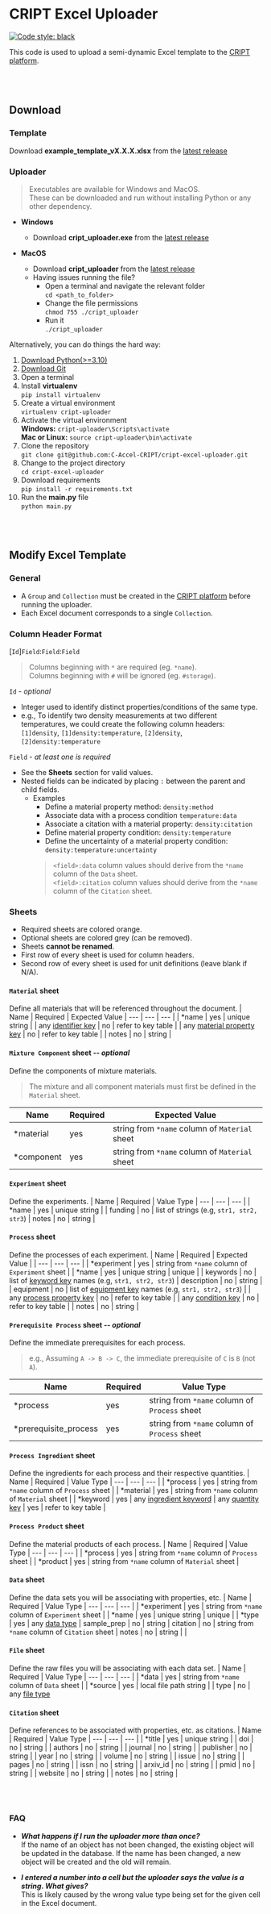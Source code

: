 # CRIPT Excel Uploader
[![Code style: black](https://img.shields.io/badge/code%20style-black-000000.svg)](https://github.com/psf/black)  

This code is used to upload a semi-dynamic Excel template to the [CRIPT platform](https://www.criptapp.org/).

<br><br>

## Download

### Template
Download **example_template_vX.X.X.xlsx** from the [latest release](https://github.com/C-Accel-CRIPT/cript-excel-uploader/releases)

### Uploader
> Executables are available for Windows and MacOS.  
> These can be downloaded and run without installing Python or any other dependency.

- **Windows**
    - Download **cript_uploader.exe** from the [latest release](https://github.com/C-Accel-CRIPT/cript-excel-uploader/releases)

- **MacOS** 
    - Download **cript_uploader** from the [latest release](https://github.com/C-Accel-CRIPT/cript-excel-uploader/releases)
    - Having issues running the file?
        - Open a terminal and navigate the relevant folder  
        `cd <path_to_folder>`
        - Change the file permissions  
        `chmod 755 ./cript_uploader`
        - Run it  
        `./cript_uploader`

Alternatively, you can do things the hard way:

1. [Download Python(>=3.10)](https://www.python.org/)
2. [Download Git](https://git-scm.com/downloads)
3. Open a terminal
4. Install **virtualenv**  
`pip install virtualenv`
5. Create a virtual environment  
`virtualenv cript-uploader`
6. Activate the virtual environment  
**Windows:** `cript-uploader\Scripts\activate`  
**Mac or Linux:** `source cript-uploader\bin\activate`
7. Clone the repository  
`git clone git@github.com:C-Accel-CRIPT/cript-excel-uploader.git`
8. Change to the project directory  
`cd cript-excel-uploader`
9. Download requirements  
`pip install -r requirements.txt`
10. Run the **main.py** file  
`python main.py`

<br><br>

## Modify Excel Template
### General
- A `Group` and `Collection` must be created in the [CRIPT platform](https://www.criptapp.org/) before running the uploader.
- Each Excel document corresponds to a single `Collection`.

### Column Header Format
[`Id`]`Field`:`Field`:`Field`
> Columns beginning with `*` are required (eg. `*name`).  
> Columns beginning with `#` will be ignored (eg. `#storage`).  

`Id` - *optional*
- Integer used to identify distinct properties/conditions of the same type.
- e.g., To identify two density measurements at two different temperatures, we could create the following column headers: `[1]density`, `[1]density:temperature`, `[2]density`, `[2]density:temperature`

`Field` - *at least one is required*
- See the **Sheets** section for valid values.
- Nested fields can be indicated by placing `:` between the parent and child fields.
    - Examples
        - Define a material property method: `density:method`
        - Associate data with a process condition `temperature:data`
        - Associate a citation with a material property: `density:citation`
        - Define material property condition: `density:temperature`
        - Define the uncertainty of a material property condition: `density:temperature:uncertainty`
        > `<field>:data` column values should derive from the `*name` column of the `Data` sheet.  
        > `<field>:citation` column values should derive from the `*name` column of the `Citation` sheet.

### Sheets
- Required sheets are colored orange.
- Optional sheets are colored grey (can be removed).
- Sheets **cannot be renamed**.
- First row of every sheet is used for column headers.
- Second row of every sheet is used for unit definitions (leave blank if N/A).

#### `Material` sheet
Define all materials that will be referenced throughout the document.
| Name | Required | Expected Value
| --- | --- | --- |
| *name | yes | unique string |
| any [identifier key](https://criptapp.org/keys/material-identifier-key/) | no | refer to key table |
| any [material property key](https://criptapp.org/keys/material-property-key/) | no | refer to key table |
| notes | no | string |

#### `Mixture Component` sheet -- *optional*
Define the components of mixture materials.   
> The mixture and all component materials must first be defined in the `Material` sheet.

| Name | Required | Expected Value
| --- | --- | --- |
| *material | yes | string from `*name` column of `Material` sheet |
| *component | yes | string from `*name` column of `Material` sheet | 

#### `Experiment` sheet
Define the experiments.
| Name | Required | Value Type
| --- | --- | --- |
| *name | yes | unique string |
| funding | no | list of strings (e.g, `str1, str2, str3`)
| notes | no | string |

#### `Process` sheet
Define the processes of each experiment.
| Name | Required | Expected Value |
| --- | --- | --- |
| *experiment | yes | string from `*name` column of `Experiment` sheet |
| *name | yes | unique string | unique |
| keywords | no | list of [keyword key](https://criptapp.org/keys/process-keyword/) names (e.g, `str1, str2, str3`)
| description | no | string |
| equipment | no | list of [equipment key](https://criptapp.org/keys/equipment/) names (e.g, `str1, str2, str3`) |
| any [process property key](https://criptapp.org/keys/process-property-key/) | no | refer to key table |
| any [condition key](https://criptapp.org/keys/condition-key/) | no | refer to key table |
| notes | no | string |

#### `Prerequisite Process` sheet -- *optional*
Define the immediate prerequisites for each process.
> e.g., Assuming `A -> B -> C`, the immediate prerequisite of `C` is `B` (not `A`).  

| Name | Required | Value Type
| --- | --- | --- |
| *process | yes | string from `*name` column of `Process` sheet |
| *prerequisite_process | yes | string from `*name` column of `Process` sheet |

#### `Process Ingredient` sheet
Define the ingredients for each process and their respective quantities.
| Name | Required | Value Type
| --- | --- | --- |
| *process | yes | string from `*name` column of `Process` sheet |
| *material | yes | string from `*name` column of `Material` sheet |
| *keyword | yes | any [ingredient keyword](https://criptapp.org/keys/ingredient-keyword/)
| any [quantity key](https://criptapp.org/keys/quantity-key/) | yes | refer to key table |

#### `Process Product` sheet
Define the material products of each process.
| Name | Required | Value Type
| --- | --- | --- |
| *process | yes | string from `*name` column of `Process` sheet |
| *product | yes | string from `*name` column of `Material` sheet |

#### `Data` sheet
Define the data sets you will be associating with properties, etc.
| Name | Required | Value Type
| --- | --- | --- |
| *experiment | yes | string from `*name` column of `Experiment` sheet |
| *name | yes | unique string | unique |
| *type | yes | any [data type](https://criptapp.org/keys/data-type/)
| sample_prep | no | string
| citation | no | string from `*name` column of `Citation` sheet
| notes | no | string | |

#### `File` sheet
Define the raw files you will be associating with each data set.
| Name | Required | Value Type
| --- | --- | --- |
| *data | yes | string from `*name` column of `Data` sheet |
| *source | yes | local file path string |
| type | no | any [file type](https://criptapp.org/keys/file-type/)

#### `Citation` sheet
Define references to be associated with properties, etc. as citations.
| Name | Required | Value Type
| --- | --- | --- |
| *title | yes | unique string |
| doi | no | string |
| authors | no | string |
| journal | no | string |
| publisher | no | string |
| year | no | string |
| volume | no | string |
| issue | no | string |
| pages | no | string |
| issn | no | string |
| arxiv_id | no | string |
| pmid | no | string |
| website | no | string |
| notes | no | string |

<br><br>

### FAQ
- ***What happens if I run the uploader more than once?***  
  If the name of an object has not been changed, the existing object will be updated in the database. If the name has been changed, a new object will be created and the old will remain.

- ***I entered a number into a cell but the uploader says the value is a string. What gives?***  
  This is likely caused by the wrong value type being set for the given cell in the Excel document.